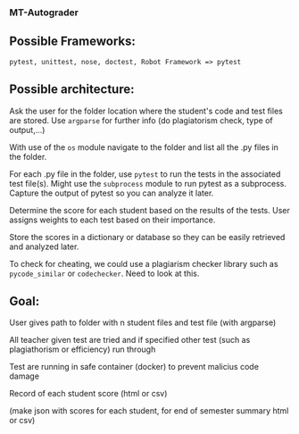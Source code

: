 ### MT-Autograder
  
## Possible Frameworks:

    pytest, unittest, nose, doctest, Robot Framework => pytest

## Possible architecture:
Ask the user for the folder location where the student's code and test files are stored. Use `argparse` for further info (do plagiatorism check, type of output,...)
  
With use of the `os` module navigate to the folder and list all the .py files in the folder.
  
For each .py file in the folder, use `pytest` to run the tests in the associated test file(s). Might use the `subprocess` module to run pytest as a subprocess. Capture the output of pytest so you can analyze it later.
  
Determine the score for each student based on the results of the tests. User assigns weights to each test based on their importance.
  
Store the scores in a dictionary or database so they can be easily retrieved and analyzed later.
  
To check for cheating, we could use a plagiarism checker library such as `pycode_similar` or `codechecker`. Need to look at this.


## Goal:
  User gives path to folder with n student files and test file (with argparse)
  
  All teacher given test are tried and if specified other test (such as plagiathorism or efficiency) run through
  
  Test are running in safe container (docker) to prevent malicius code damage
  
  Record of each student score (html or csv)
  
  (make json with scores for each student, for end of semester summary html or csv)
